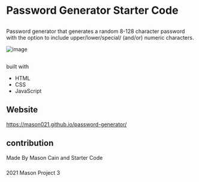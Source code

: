 # Password Generator Starter Code

##
Password generator that generates a random 8-128 character password with the option to include upper/lower/special/ (and/or) numeric characters.

![image](https://user-images.githubusercontent.com/82064247/121833298-a8d83d00-cc91-11eb-813c-043a118e8684.png)

##
built with
* HTML
* CSS
* JavaScript

## Website
https://mason021.github.io/password-generator/

## contribution
Made By Mason Cain and Starter Code

###
2021 Mason Project 3